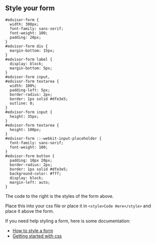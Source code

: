 ## Style your form

```
#edvisor-form {
  width: 300px;
  font-family: sans-serif;
  font-weight: 100;
  padding: 20px;
}
#edvisor-form div {
  margin-bottom: 15px;
}
#edvisor-form label {
  display: block;
  margin-bottom: 5px;
}
#edvisor-form input,
#edvisor-form textarea {
  width: 100%;
  padding-left: 5px;
  border-radius: 2px;
  border: 1px solid #dfe3e5;
  outline: 0;
}
#edvisor-form input {
  height: 35px;
}
#edvisor-form textarea {
  height: 100px;
}
#edvisor-form ::-webkit-input-placeholder {
  font-family: sans-serif;
  font-weight: 100;
}
#edvisor-form button {
  padding: 10px 20px;
  border-radius: 2px;
  border: 1px solid #dfe3e5;
  background-color: #fff;
  display: block;
  margin-left: auto;
}
```

The code to the right is the styles of the form above.

Place this into your css file or place it in `<style>Code Here</style>` and place it above the form.

If you need help styling a form, here is some documentation:

* [How to style a form](https://developer.mozilla.org/en-US/docs/Web/Guide/HTML/Forms/Styling_HTML_forms)
* [Getting started with css](https://developer.mozilla.org/en-US/docs/Web/Guide/CSS/Getting_started)